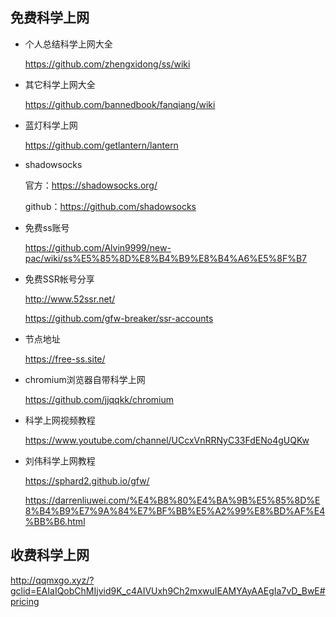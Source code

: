 ## 免费科学上网
* 个人总结科学上网大全 

  https://github.com/zhengxidong/ss/wiki

* 其它科学上网大全

  https://github.com/bannedbook/fanqiang/wiki

* 蓝灯科学上网

  https://github.com/getlantern/lantern

* shadowsocks

  官方：https://shadowsocks.org/
  
  github：https://github.com/shadowsocks

* 免费ss账号

  https://github.com/Alvin9999/new-pac/wiki/ss%E5%85%8D%E8%B4%B9%E8%B4%A6%E5%8F%B7

* 免费SSR帐号分享

  http://www.52ssr.net/
  
  https://github.com/gfw-breaker/ssr-accounts

* 节点地址

  https://free-ss.site/
  
* chromium浏览器自带科学上网
  
  https://github.com/jjqqkk/chromium
  
* 科学上网视频教程

  https://www.youtube.com/channel/UCcxVnRRNyC33FdENo4gUQKw

* 刘伟科学上网教程

  https://sphard2.github.io/gfw/
  
  https://darrenliuwei.com/%E4%B8%80%E4%BA%9B%E5%85%8D%E8%B4%B9%E7%9A%84%E7%BF%BB%E5%A2%99%E8%BD%AF%E4%BB%B6.html
  
## 收费科学上网

http://qqmxgo.xyz/?gclid=EAIaIQobChMIjvid9K_c4AIVUxh9Ch2mxwuIEAMYAyAAEgIa7vD_BwE#pricing
